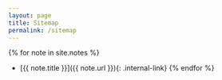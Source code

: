 ```yaml
---
layout: page
title: Sitemap
permalink: /sitemap
---
```


{% for note in site.notes %}
-   [{{ note.title }}]({{ note.url }}){: .internal-link}
{% endfor %}
